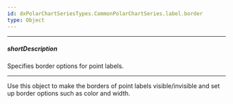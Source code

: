 ```yaml
---
id: dxPolarChartSeriesTypes.CommonPolarChartSeries.label.border
type: Object
---
```

---
##### shortDescription
Specifies border options for point labels.

---
Use this object to make the borders of point labels visible/invisible and set up border options such as color and width.